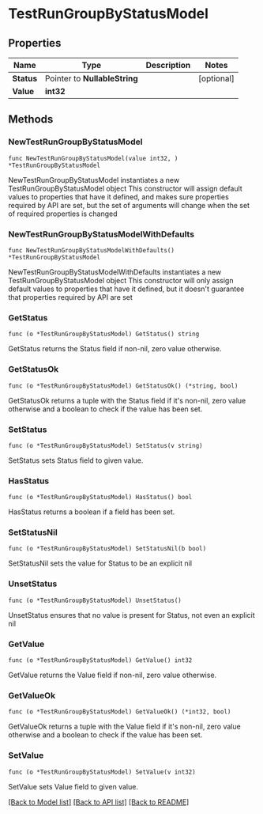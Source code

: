 # TestRunGroupByStatusModel

## Properties

Name | Type | Description | Notes
------------ | ------------- | ------------- | -------------
**Status** | Pointer to **NullableString** |  | [optional] 
**Value** | **int32** |  | 

## Methods

### NewTestRunGroupByStatusModel

`func NewTestRunGroupByStatusModel(value int32, ) *TestRunGroupByStatusModel`

NewTestRunGroupByStatusModel instantiates a new TestRunGroupByStatusModel object
This constructor will assign default values to properties that have it defined,
and makes sure properties required by API are set, but the set of arguments
will change when the set of required properties is changed

### NewTestRunGroupByStatusModelWithDefaults

`func NewTestRunGroupByStatusModelWithDefaults() *TestRunGroupByStatusModel`

NewTestRunGroupByStatusModelWithDefaults instantiates a new TestRunGroupByStatusModel object
This constructor will only assign default values to properties that have it defined,
but it doesn't guarantee that properties required by API are set

### GetStatus

`func (o *TestRunGroupByStatusModel) GetStatus() string`

GetStatus returns the Status field if non-nil, zero value otherwise.

### GetStatusOk

`func (o *TestRunGroupByStatusModel) GetStatusOk() (*string, bool)`

GetStatusOk returns a tuple with the Status field if it's non-nil, zero value otherwise
and a boolean to check if the value has been set.

### SetStatus

`func (o *TestRunGroupByStatusModel) SetStatus(v string)`

SetStatus sets Status field to given value.

### HasStatus

`func (o *TestRunGroupByStatusModel) HasStatus() bool`

HasStatus returns a boolean if a field has been set.

### SetStatusNil

`func (o *TestRunGroupByStatusModel) SetStatusNil(b bool)`

 SetStatusNil sets the value for Status to be an explicit nil

### UnsetStatus
`func (o *TestRunGroupByStatusModel) UnsetStatus()`

UnsetStatus ensures that no value is present for Status, not even an explicit nil
### GetValue

`func (o *TestRunGroupByStatusModel) GetValue() int32`

GetValue returns the Value field if non-nil, zero value otherwise.

### GetValueOk

`func (o *TestRunGroupByStatusModel) GetValueOk() (*int32, bool)`

GetValueOk returns a tuple with the Value field if it's non-nil, zero value otherwise
and a boolean to check if the value has been set.

### SetValue

`func (o *TestRunGroupByStatusModel) SetValue(v int32)`

SetValue sets Value field to given value.



[[Back to Model list]](../README.md#documentation-for-models) [[Back to API list]](../README.md#documentation-for-api-endpoints) [[Back to README]](../README.md)


